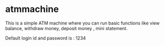 # atmmachine

This is a simple ATM machine where you can run basic functions like view balance, withdraw money, deposit money , mini statement.

Default login id and password is : 1234
